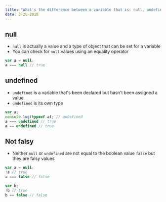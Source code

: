 ```yaml
---
title: "What's the difference between a variable that is: null, undefined or undeclared? How would you go about checking for any of these states?"
date: 3-25-2018
---
```


## null

- `null` is actually a value and a type of object that can be set for a variable
- You can check for `null` values using an equality operator
  
```js
var a = null;
a === null // true
```

## undefined

- `undefined` is a variable that's been declared but hasn't been assigned a value
- `undefined` is its own type

```js
var a;
console.log(typeof a); // undefined
a === undefined // true
a == undefined // true
```

## Not falsy

- Neither `null` or `undefined` are not equal to the boolean value `false` but they are falsy values

```js
var a = null;
!a // true
a === false // false

var b;
!b // true
b == false // false
```